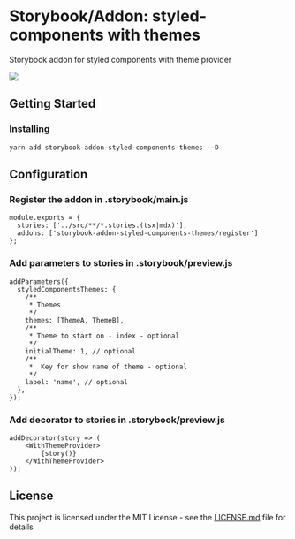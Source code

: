 # Storybook/Addon: styled-components with themes

Storybook addon for styled components with theme provider

![](https://media.giphy.com/media/hT0xI1YDfzQrvyttsD/giphy.gif)


## Getting Started

### Installing

```
yarn add storybook-addon-styled-components-themes --D
```

## Configuration

### Register the addon in .storybook/main.js

```
module.exports = {
  stories: ['../src/**/*.stories.(tsx|mdx)'],
  addons: ['storybook-addon-styled-components-themes/register']
};

```

### Add parameters to stories in .storybook/preview.js

```
addParameters({
  styledComponentsThemes: {
    /**
     * Themes
     */
    themes: [ThemeA, ThemeB],
    /**
     * Theme to start on - index - optional
     */
    initialTheme: 1, // optional
    /**
     *  Key for show name of theme - optional
     */
    label: 'name', // optional
  },
});
```

### Add decorator to stories in .storybook/preview.js

```
addDecorator(story => (
    <WithThemeProvider>
        {story()}
    </WithThemeProvider>
));
```

## License

This project is licensed under the MIT License - see the [LICENSE.md](https://github.com/elsa-santos/storybook-addon-styled-components-themes/blob/master/LICENSE) file for details
